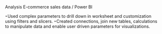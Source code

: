 
Analysis E-commerce sales data / Power BI

‣Used complex parameters to drill down in worksheet and customization using filters and slicers.
‣Created connections, join new tables, calculations to manipulate data and enable user driven 
 parameters for visualizations.
